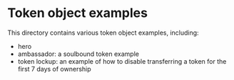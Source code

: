 # Token object examples

This directory contains various token object examples, including:
* hero
* ambassador: a soulbound token example
* token lockup: an example of how to disable transferring a token for the first 7 days of ownership